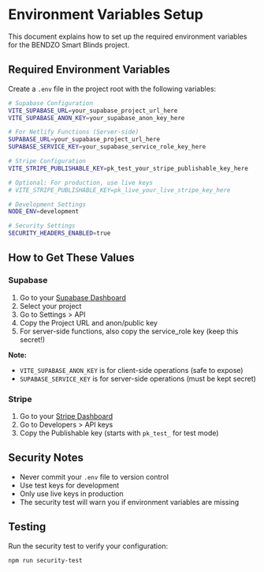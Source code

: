 # Environment Variables Setup

This document explains how to set up the required environment variables for the BENDZO Smart Blinds project.

## Required Environment Variables

Create a `.env` file in the project root with the following variables:

```bash
# Supabase Configuration
VITE_SUPABASE_URL=your_supabase_project_url_here
VITE_SUPABASE_ANON_KEY=your_supabase_anon_key_here

# For Netlify Functions (Server-side)
SUPABASE_URL=your_supabase_project_url_here
SUPABASE_SERVICE_KEY=your_supabase_service_role_key_here

# Stripe Configuration
VITE_STRIPE_PUBLISHABLE_KEY=pk_test_your_stripe_publishable_key_here

# Optional: For production, use live keys
# VITE_STRIPE_PUBLISHABLE_KEY=pk_live_your_live_stripe_key_here

# Development Settings
NODE_ENV=development

# Security Settings
SECURITY_HEADERS_ENABLED=true
```

## How to Get These Values

### Supabase
1. Go to your [Supabase Dashboard](https://supabase.com/dashboard)
2. Select your project
3. Go to Settings > API
4. Copy the Project URL and anon/public key
5. For server-side functions, also copy the service_role key (keep this secret!)

**Note:** 
- `VITE_SUPABASE_ANON_KEY` is for client-side operations (safe to expose)
- `SUPABASE_SERVICE_KEY` is for server-side operations (must be kept secret)

### Stripe
1. Go to your [Stripe Dashboard](https://dashboard.stripe.com)
2. Go to Developers > API keys
3. Copy the Publishable key (starts with `pk_test_` for test mode)

## Security Notes

- Never commit your `.env` file to version control
- Use test keys for development
- Only use live keys in production
- The security test will warn you if environment variables are missing

## Testing

Run the security test to verify your configuration:

```bash
npm run security-test
``` 